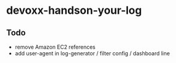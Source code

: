 devoxx-handson-your-log
===================

Todo
-------
* remove Amazon EC2 references
* add user-agent in log-generator / filter config / dashboard line
